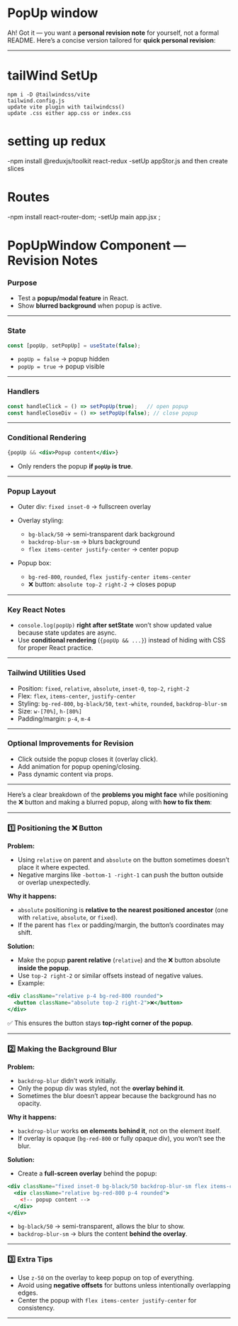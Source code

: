 # PopUp window
Ah! Got it — you want a **personal revision note** for yourself, not a formal README. Here’s a concise version tailored for **quick personal revision**:

---
# tailWind SetUp
    npm i -D @tailwindcss/vite
    tailwind.config.js
    update vite plugin with tailwindcss()
    update .css either app.css or index.css


# setting up redux 
  -npm install @reduxjs/toolkit react-redux
  -setUp appStor.js and then create slices
# Routes 
  -npm install react-router-dom;
  -setUp main app.jsx ;



# PopUpWindow Component — Revision Notes

### **Purpose**

* Test a **popup/modal feature** in React.
* Show **blurred background** when popup is active.

---

### **State**

```js
const [popUp, setPopUp] = useState(false);
```

* `popUp = false` → popup hidden
* `popUp = true` → popup visible

---

### **Handlers**

```js
const handleClick = () => setPopUp(true);   // open popup
const handleCloseDiv = () => setPopUp(false); // close popup
```

---

### **Conditional Rendering**

```jsx
{popUp && <div>Popup content</div>}
```

* Only renders the popup **if `popUp` is true**.

---

### **Popup Layout**

* Outer div: `fixed inset-0` → fullscreen overlay
* Overlay styling:

  * `bg-black/50` → semi-transparent dark background
  * `backdrop-blur-sm` → blurs background
  * `flex items-center justify-center` → center popup
* Popup box:

  * `bg-red-800`, `rounded`, `flex justify-center items-center`
  * ❌ button: `absolute top-2 right-2` → closes popup

---

### **Key React Notes**

* `console.log(popUp)` **right after setState** won’t show updated value because state updates are async.
* Use **conditional rendering** (`{popUp && ...}`) instead of hiding with CSS for proper React practice.

---

### **Tailwind Utilities Used**

* Position: `fixed`, `relative`, `absolute`, `inset-0`, `top-2`, `right-2`
* Flex: `flex`, `items-center`, `justify-center`
* Styling: `bg-red-800`, `bg-black/50`, `text-white`, `rounded`, `backdrop-blur-sm`
* Size: `w-[70%]`, `h-[80%]`
* Padding/margin: `p-4`, `m-4`

---

### **Optional Improvements for Revision**

* Click outside the popup closes it (overlay click).
* Add animation for popup opening/closing.
* Pass dynamic content via props.

---

Here’s a clear breakdown of the **problems you might face** while positioning the ❌ button and making a blurred popup, along with **how to fix them**:

---

### **1️⃣ Positioning the ❌ Button**

**Problem:**

* Using `relative` on parent and `absolute` on the button sometimes doesn’t place it where expected.
* Negative margins like `-bottom-1 -right-1` can push the button outside or overlap unexpectedly.

**Why it happens:**

* `absolute` positioning is **relative to the nearest positioned ancestor** (one with `relative`, `absolute`, or `fixed`).
* If the parent has `flex` or padding/margin, the button’s coordinates may shift.

**Solution:**

* Make the popup **parent relative** (`relative`) and the ❌ button absolute **inside the popup**.
* Use `top-2 right-2` or similar offsets instead of negative values.
* Example:

```jsx
<div className="relative p-4 bg-red-800 rounded">
  <button className="absolute top-2 right-2">❌</button>
</div>
```

✅ This ensures the button stays **top-right corner of the popup**.

---

### **2️⃣ Making the Background Blur**

**Problem:**

* `backdrop-blur` didn’t work initially.
* Only the popup div was styled, not the **overlay behind it**.
* Sometimes the blur doesn’t appear because the background has no opacity.

**Why it happens:**

* `backdrop-blur` works **on elements behind it**, not on the element itself.
* If overlay is opaque (`bg-red-800` or fully opaque div), you won’t see the blur.

**Solution:**

* Create a **full-screen overlay** behind the popup:

```jsx
<div className="fixed inset-0 bg-black/50 backdrop-blur-sm flex items-center justify-center">
  <div className="relative bg-red-800 p-4 rounded">
    <!-- popup content -->
  </div>
</div>
```

* `bg-black/50` → semi-transparent, allows the blur to show.
* `backdrop-blur-sm` → blurs the content **behind the overlay**.

---

### **3️⃣ Extra Tips**

* Use `z-50` on the overlay to keep popup on top of everything.
* Avoid using **negative offsets** for buttons unless intentionally overlapping edges.
* Center the popup with `flex items-center justify-center` for consistency.

---



